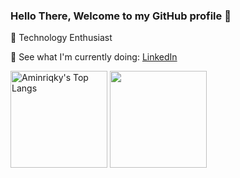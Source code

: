 ### Hello There, Welcome to my GitHub profile 👋

🦾 Technology Enthusiast

💺 See what I'm currently doing: [LinkedIn](https://www.linkedin.com/in/aminriqky/)

<div display="flex" flex-direction="row-reverse">
<img alt="Aminriqky's Top Langs" height="155" src="https://github-readme-stats.vercel.app/api/top-langs/?username=aminriqky&hide=TeX&layout=compact&theme=tokyonight&hide_border=true&langs_count=8" />
<img src="https://media.giphy.com/media/90OCwEfEYo9f2EQoKP/giphy.gif" height="155" />
</div>
